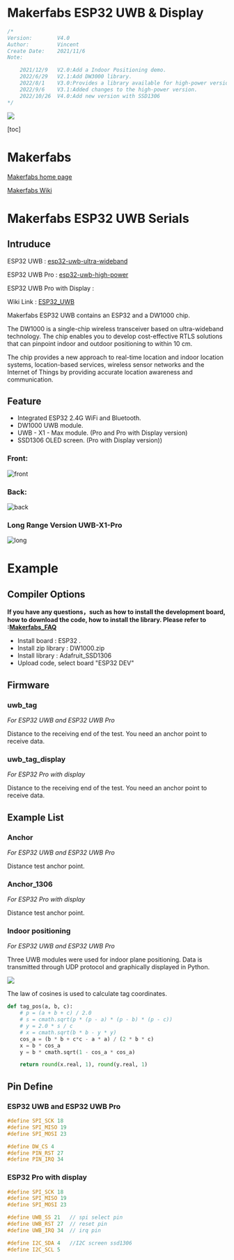 # Makerfabs ESP32 UWB & Display

```c++
/*
Version:		V4.0
Author:			Vincent
Create Date:	2021/11/6
Note:

	2021/12/9 	V2.0:Add a Indoor Positioning demo.
	2022/6/29 	V2.1:Add DW3000 library.
	2022/8/1  	V3.0:Provides a library available for high-power versions. Move DW3000 to other 		  					     repositories.
	2022/9/6	V3.1:Added changes to the high-power version.
	2022/10/26 	V4.0:Add new version with SSD1306
*/
```
![](md_pic/main.jpg)


[toc]

# Makerfabs

[Makerfabs home page](https://www.makerfabs.com/)

[Makerfabs Wiki](https://makerfabs.com/wiki/index.php?title=Main_Page)

# Makerfabs ESP32 UWB Serials
## Intruduce



ESP32 UWB : [esp32-uwb-ultra-wideband](https://www.makerfabs.com/esp32-uwb-ultra-wideband.html) 

ESP32 UWB Pro : [esp32-uwb-high-power](https://www.makerfabs.com/esp32-uwb-high-power-120m.html)

ESP32 UWB Pro with Display : []()

Wiki Link : [ESP32_UWB](https://www.makerfabs.com/wiki/index.php?title=ESP32_UWB) 



Makerfabs ESP32 UWB contains an ESP32 and a DW1000 chip.

The DW1000 is a single-chip wireless transceiver based on ultra-wideband technology. The chip enables you to develop cost-effective RTLS solutions that can pinpoint indoor and outdoor positioning to within 10 cm.

The chip provides a new approach to real-time location and indoor location systems, location-based services, wireless sensor networks and the Internet of Things by providing accurate location awareness and communication.






## Feature

- Integrated ESP32 2.4G WiFi and Bluetooth.
- DW1000 UWB module.
- UWB - X1 - Max module. (Pro and Pro with Display version)
- SSD1306 OLED screen. (Pro with Display version))


### Front:

![front](md_pic/front.jpg)

### Back:
![back](md_pic/back.jpg)

### Long Range Version UWB-X1-Pro

![long](md_pic/long.jpg)




# Example

## Compiler Options

**If you have any questions，such as how to install the development board, how to download the code, how to install the library. Please refer to :[Makerfabs_FAQ](https://github.com/Makerfabs/Makerfabs_FAQ)**

- Install board : ESP32 .
- Install zip library : DW1000.zip
- Install library : Adafruit_SSD1306
- Upload code, select board "ESP32 DEV"



## Firmware

### uwb_tag

*For ESP32 UWB and ESP32 UWB Pro*

Distance to the receiving end of the test. You need an anchor point to receive data.

### uwb_tag_display

*For ESP32 Pro with display*

Distance to the receiving end of the test. You need an anchor point to receive data.

## Example List

### Anchor

*For ESP32 UWB and ESP32 UWB Pro*

Distance test anchor point.

### Anchor_1306

*For ESP32 Pro with display*

Distance test anchor point.





### Indoor positioning

*For ESP32 UWB and ESP32 UWB Pro*

Three UWB modules were used for indoor plane positioning. Data is transmitted through UDP protocol and graphically displayed in Python. 

![](md_pic/pos.jpg)

The law of cosines is used to calculate tag coordinates.

```python
def tag_pos(a, b, c):
    # p = (a + b + c) / 2.0
    # s = cmath.sqrt(p * (p - a) * (p - b) * (p - c))
    # y = 2.0 * s / c
    # x = cmath.sqrt(b * b - y * y)
    cos_a = (b * b + c*c - a * a) / (2 * b * c)
    x = b * cos_a
    y = b * cmath.sqrt(1 - cos_a * cos_a)

    return round(x.real, 1), round(y.real, 1)
```





## Pin Define

### ESP32 UWB and ESP32 UWB Pro

```c++
#define SPI_SCK 18
#define SPI_MISO 19
#define SPI_MOSI 23

#define DW_CS 4
#define PIN_RST 27
#define PIN_IRQ 34
```

### ESP32 Pro with display

```c++
#define SPI_SCK 18
#define SPI_MISO 19
#define SPI_MOSI 23

#define UWB_SS 21   // spi select pin
#define UWB_RST 27  // reset pin
#define UWB_IRQ 34  // irq pin

#define I2C_SDA 4	//I2C screen ssd1306
#define I2C_SCL 5
```

